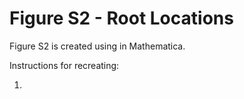 # Figure S2 - Root Locations

Figure S2 is created using in Mathematica.

Instructions for recreating:

1) 